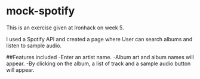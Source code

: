 # mock-spotify

This is an exercise given at Ironhack on week 5. 

I used a Spotify API and created a page where User can search albums and listen to sample audio. 

##Features included 
-Enter an artist name. 
-Album art and album names will appear.
-By clicking on the album, a list of track and a sample audio button will appear. 
